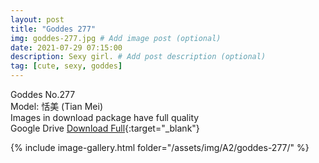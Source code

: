 ```yaml
---
layout: post
title: "Goddes 277"
img: goddes-277.jpg # Add image post (optional)
date: 2021-07-29 07:15:00
description: Sexy girl. # Add post description (optional)
tag: [cute, sexy, goddes]
---
```

Goddes No.277  
Model: 恬美 (Tian Mei)    
Images in download package have full quality                    
Google Drive [Download Full](http://gestyy.com/eoAuBk){:target="_blank"}

{% include image-gallery.html folder="/assets/img/A2/goddes-277/" %}

